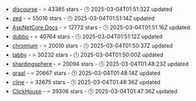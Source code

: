 - [discourse](https://github.com/discourse/discourse) - ⭐ 43385 stars - 🕒 2025-03-04T01:51:32Z updated
- [zed](https://github.com/zed-industries/zed) - ⭐ 55016 stars - 🕒 2025-03-04T01:51:14Z updated
- [AspNetCore.Docs](https://github.com/dotnet/AspNetCore.Docs) - ⭐ 12772 stars - 🕒 2025-03-04T01:51:16Z updated
- [dubbo](https://github.com/apache/dubbo) - ⭐ 40764 stars - 🕒 2025-03-04T01:51:12Z updated
- [chromium](https://github.com/chromium/chromium) - ⭐ 20010 stars - 🕒 2025-03-04T01:50:37Z updated
- [tabby](https://github.com/TabbyML/tabby) - ⭐ 30232 stars - 🕒 2025-03-04T01:50:00Z updated
- [shardingsphere](https://github.com/apache/shardingsphere) - ⭐ 20094 stars - 🕒 2025-03-04T01:48:23Z updated
- [graal](https://github.com/oracle/graal) - ⭐ 20667 stars - 🕒 2025-03-04T01:48:14Z updated
- [cline](https://github.com/cline/cline) - ⭐ 32675 stars - 🕒 2025-03-04T01:48:36Z updated
- [ClickHouse](https://github.com/ClickHouse/ClickHouse) - ⭐ 39306 stars - 🕒 2025-03-04T01:47:36Z updated
